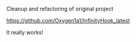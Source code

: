 Cleanup and refactoring of original project

https://github.com/Oxygen1a1/InfinityHook_latest

It really works!